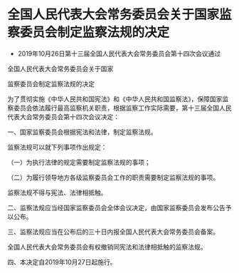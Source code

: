 # 全国人民代表大会常务委员会关于国家监察委员会制定监察法规的决定

- 2019年10月26日第十三届全国人民代表大会常务委员会第十四次会议通过

<!-- INFO END -->

全国人民代表大会常务委员会关于国家

监察委员会制定监察法规的决定

为了贯彻实施《中华人民共和国宪法》和《中华人民共和国监察法》，保障国家监察委员会依法履行最高监察机关职责，根据监察工作实际需要，第十三届全国人民代表大会常务委员会第十四次会议决定：

一、国家监察委员会根据宪法和法律，制定监察法规。

监察法规可以就下列事项作出规定：

（一）为执行法律的规定需要制定监察法规的事项；

（二）为履行领导地方各级监察委员会工作的职责需要制定监察法规的事项。

监察法规不得与宪法、法律相抵触。

二、监察法规应当经国家监察委员会全体会议决定，由国家监察委员会发布公告予以公布。

三、监察法规应当在公布后的三十日内报全国人民代表大会常务委员会备案。

全国人民代表大会常务委员会有权撤销同宪法和法律相抵触的监察法规。

四、本决定自2019年10月27日起施行。

